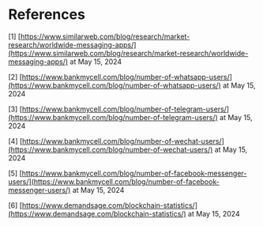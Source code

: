 # References

\[1] [https://www.similarweb.com/blog/research/market-research/worldwide-messaging-apps/](https://www.similarweb.com/blog/research/market-research/worldwide-messaging-apps/) at May 15, 2024

\[2] [https://www.bankmycell.com/blog/number-of-whatsapp-users/](https://www.bankmycell.com/blog/number-of-whatsapp-users/) at May 15, 2024

\[3] [https://www.bankmycell.com/blog/number-of-telegram-users/](https://www.bankmycell.com/blog/number-of-telegram-users/) at May 15, 2024

\[4] [https://www.bankmycell.com/blog/number-of-wechat-users/](https://www.bankmycell.com/blog/number-of-wechat-users/) at May 15, 2024

\[5] [https://www.bankmycell.com/blog/number-of-facebook-messenger-users/](https://www.bankmycell.com/blog/number-of-facebook-messenger-users/) at May 15, 2024

\[6] [https://www.demandsage.com/blockchain-statistics/](https://www.demandsage.com/blockchain-statistics/) at May 15, 2024



